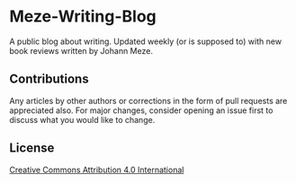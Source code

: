 # Meze-Writing-Blog

A public blog about writing. Updated weekly (or is supposed to) with new book reviews written by Johann Meze. 

## Contributions

Any articles by other authors or corrections in the form of pull requests are appreciated also. For major changes, consider opening an issue first to discuss what you would like to change.

## License

[Creative Commons Attribution 4.0 International](https://choosealicense.com/licenses/cc-by-4.0/#)
